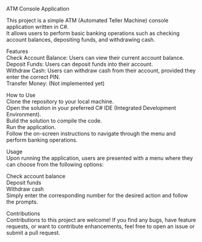 ATM Console Application   

This project is a simple ATM (Automated Teller Machine) console application written in C#.    
It allows users to perform basic banking operations such as checking account balances, depositing funds, and withdrawing cash.   

Features   
Check Account Balance: Users can view their current account balance.   
Deposit Funds: Users can deposit funds into their account.   
Withdraw Cash: Users can withdraw cash from their account, provided they enter the correct PIN.   
Transfer Money: (Not implemented yet)   

How to Use   
Clone the repository to your local machine.   
Open the solution in your preferred C# IDE (Integrated Development Environment).   
Build the solution to compile the code.   
Run the application.   
Follow the on-screen instructions to navigate through the menu and perform banking operations.    

Usage   
Upon running the application, users are presented with a menu where they can choose from the following options:   

Check account balance   
Deposit funds   
Withdraw cash     
Simply enter the corresponding number for the desired action and follow the prompts.    

Contributions   
Contributions to this project are welcome! If you find any bugs, have feature requests, or want to contribute enhancements, feel free to open an issue or submit a pull request.    
